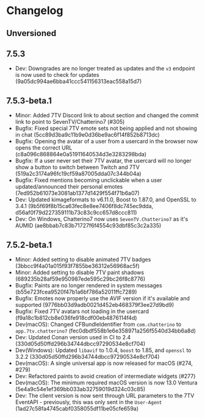 # Changelog

## Unversioned

## 7.5.3

- Dev: Downgrades are no longer treated as updates and the `v3` endpoint is now used to check for updates (9a05dc994ae6bba41ccc541156313eac558a15d7)

## 7.5.3-beta.1

- Minor: Added 7TV Discord link to about section and changed the commit link to point to SevenTV/Chatterino7 (#305)
- Bugfix: Fixed special 7TV emote sets not being applied and not showing in chat (5cc89d3ba9c11b9e0d36be9ac6f14f852b8713dc)
- Bugfix: Opening the avatar of a user from a usercard in the browser now opens the correct URL (c8a096c868864e0a51911640534d3e3283298bda)
- Bugfix: If a user never set their 7TV avatar, the usercard will no longer show a button to switch between Twitch and 7TV (519a2c3174a96fc19cf59a87005dda07c344b04a)
- Bugfix: Fixed mentions becoming unclickable when a user updated/announced their personal emotes (7ed952b61073e3081ab1377d1429f554f71b6a07)
- Dev: Updated kimageformats to v6.11.0, Boost to 1.87.0, and OpenSSL to 3.4.1 (9b5f69f8b15ca63fec8e8ee7406f8dc745ec9dda, d56af0f79d227359111b73c83c9cc657d8ccc811)
- Dev: On Windows, Chatterino7 now uses `SevenTV.Chatterino7` as it's AUMID (ae8bbab7c83b71727f6f4554c93dbf85c3c2a335)

## 7.5.2-beta.1

- Minor: Added setting to disable animated 7TV badges (3bbcc9f4a01a015f93f7855be36312e56968ac5f)
- Minor: Added setting to disable 7TV paint shadows (689235b28af59e950987ede595c29bc26f8c8776)
- Bugfix: Paints are no longer rendered in system messages (b55e723fcea9520f47b1a6bf786a52011ffc7289)
- Bugfix: Emotes now properly use the AVIF version if it's available and supported (9776bb03d9adb0021d452eb468379f3ee27d9bd9)
- Bugfix: Fixed 7TV avatars not loading in the usercard (f9a18c1b812cb8e036fe918cdf00eb4876114f4d)
- Dev(macOS): Changed CFBundleIdentifier from `com.chatterino` to `app.7tv.chatterino7` (fec0dbdf558b1e6e358971a256f5540d34bb6a8d)
- Dev: Updated Conan version used in CI to 2.4 (330d05d50ffd296b34744dbcc97290534e8cf704)
- Dev(Windows): Updated `libavif` to 1.0.4, `boost` to 1.85, and `openssl` to 3.2.2 (330d05d50ffd296b34744dbcc97290534e8cf704)
- Dev(macOS): A single universal app is now released for macOS (#274, #279)
- Dev: Refactored paints to avoid creation of intermediate widgets (#277)
- Dev(macOS): The minimum required macOS version is now 13.0 Ventura (5e4a9c54e1ef369bb033ab32759019d324c03c85)
- Dev: The client version is now sent through URL parameters to the 7TV EventAPI - previously, this was only sent in the `User-Agent` (1ad27c58fa4745cabf0358055df11be05cfe659a)
